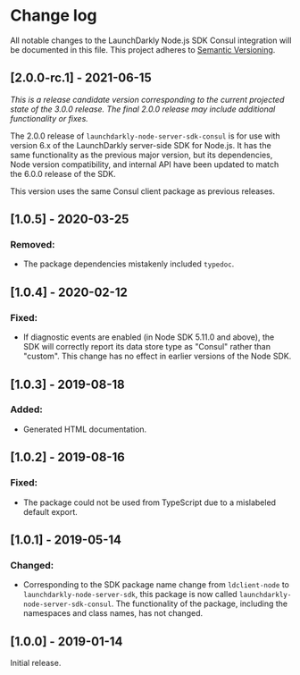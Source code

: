 # Change log

All notable changes to the LaunchDarkly Node.js SDK Consul integration will be documented in this file. This project adheres to [Semantic Versioning](http://semver.org).

## [2.0.0-rc.1] - 2021-06-15

_This is a release candidate version corresponding to the current projected state of the 3.0.0 release. The final 2.0.0 release may include additional functionality or fixes._

The 2.0.0 release of `launchdarkly-node-server-sdk-consul` is for use with version 6.x of the LaunchDarkly server-side SDK for Node.js. It has the same functionality as the previous major version, but its dependencies, Node version compatibility, and internal API have been updated to match the 6.0.0 release of the SDK.

This version uses the same Consul client package as previous releases.

## [1.0.5] - 2020-03-25
### Removed:
- The package dependencies mistakenly included `typedoc`.

## [1.0.4] - 2020-02-12
### Fixed:
- If diagnostic events are enabled (in Node SDK 5.11.0 and above), the SDK will correctly report its data store type as &#34;Consul&#34; rather than &#34;custom&#34;. This change has no effect in earlier versions of the Node SDK.

## [1.0.3] - 2019-08-18
### Added:
- Generated HTML documentation.

## [1.0.2] - 2019-08-16
### Fixed:
- The package could not be used from TypeScript due to a mislabeled default export.

## [1.0.1] - 2019-05-14
### Changed:
- Corresponding to the SDK package name change from `ldclient-node` to `launchdarkly-node-server-sdk`, this package is now called `launchdarkly-node-server-sdk-consul`. The functionality of the package, including the namespaces and class names, has not changed.

## [1.0.0] - 2019-01-14

Initial release.

